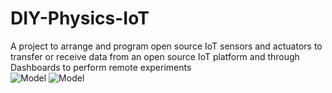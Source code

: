 # DIY-Physics-IoT
A project to arrange and program open source IoT sensors and actuators to transfer or receive data from an open source IoT platform 
and through Dashboards to perform remote experiments  
![Model](https://github.com/totheworld2004/DIY-Physics-IoT/blob/main/spring%20oscillator1.jpg)
![Model](https://github.com/totheworld2004/DIY-Physics-IoT/blob/main/spring%20oscillator2.jpg
)
